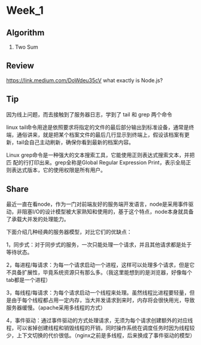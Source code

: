 # Week_1 

## Algorithm
1. Two Sum

## Review 
https://link.medium.com/DoWdeu35cV
what exactly is Node.js?

## Tip 

因为线上问题，而去接触到了服务器日志，学到了
tail 和 grep 两个命令

linux tail命令用途是依照要求将指定的文件的最后部分输出到标准设备，通常是终端，通俗讲来，就是把某个档案文件的最后几行显示到终端上，假设该档案有更新，tail会自己主动刷新，确保你看到最新的档案内容。

Linux grep命令是一种强大的文本搜索工具，它能使用正则表达式搜索文本，并把匹 配的行打印出来。grep全称是Global Regular Expression Print，表示全局正则表达式版本，它的使用权限是所有用户。

## Share 

最近一直在看node，作为一门对前端友好的服务端开发语言，node是采用事件驱动，非阻塞I/O的设计模型被大家熟知和使用的，基于这个特点，node本身就具备了承载大并发的处理能力。

下面介绍几种经典的服务器模型，对比它们的优缺点：

1，同步式：对于同步式的服务，一次只能处理一个请求，并且其他请求都是处于等待状态。

2，每进程/每请求：为每一个请求启动一个进程，这样可以处理多个请求，但是它不具备扩展性，毕竟系统资源只有那么多。（我这里能想到的是浏览器，好像每个tab都是一个进程）

3，每线程/每请求：为每个请求启动一个线程来处理。虽然线程比进程要轻量，但是由于每个线程都占用一定内存，当大并发请求到来时，内存将会很快用光，导致服务器缓慢。（apache采用多线程的方式）

4，事件驱动：通过事件驱动的方式处理请求，无须为每个请求创建额外的对应线程，可以省掉创建线程和销毁线程的开销，同时操作系统在调度任务时因为线程较少，上下文切换的代价很低。（nginx之前是多线程，后来换成了事件驱动的模型）

